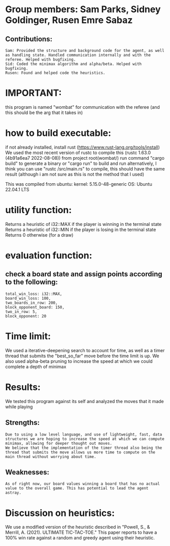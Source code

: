 # Group members: Sam Parks, Sidney Goldinger, Rusen Emre Sabaz

## Contributions:
    Sam: Provided the structure and background code for the agent, as well as handling state. Handled communication internally and with the referee. Helped with bugfixing.
    Sid: Coded the minimax algorithm and alpha/beta. Helped with bugfixing.
    Rusen: Found and helped code the heuristics.

# IMPORTANT:
this program is named "wombat" for communication with the referee (and this should be the arg that it takes in)

# how to build executable:
if not already installed, install rust (https://www.rust-lang.org/tools/install)
We used the most recent version of rustc to compile this (rustc 1.63.0 (4b91a6ea7 2022-08-08))
from project root(wombat/) run command "cargo build" to generate a binary or "cargo run" to build and run
alternatively, I think you can use "rustc <path>/src/main.rs" to compile, this should have the same result (although i am not sure as this is not the method that I used)

This was compiled from ubuntu:
kernel: 5.15.0-48-generic
OS: Ubuntu 22.04.1 LTS

# utility function:
Returns a heuristic of i32::MAX if the player is winning in the terminal state
Returns a heuristic of i32::MIN if the player is losing in the terminal state
Returns 0 otherwise (for a draw)

# evaluation function:
## check a board state and assign points according to the following:
    total_win_loss: i32::MAX,
    board_win_loss: 100,
    two_boards_in_row: 200,
    block_opponent_board: 150,
    two_in_row: 5,
    block_opponent: 20

# Time limit:
We used a iterative-deepening search to account for time, as well as a timer thread that submits the "best_so_far" move before the time limit is up.
We also used alpha-beta pruning to increase the speed at which we could complete a depth of minimax

# Results:
We tested this program against its self and analyzed the moves that it made while playing
## Strengths:
    Due to using a low level language, and use of lightweight, fast, data structures we are hoping to increase the speed at which we can compute minimax, allowing for deeper thought out moves.
    We believe that the implementation of the timer thread also being the thread that submits the move allows us more time to compute on the main thread without worrying about time.
## Weaknesses:
    As of right now, our board values winning a board that has no actual value to the overall game. This has potential to lead the agent astray.

# Discussion on heuristics:
We use a modified version of the heuristic described in "Powell, S., & Merrill, A. (2021). ULTIMATE TIC-TAC-TOE."
This paper reports to have a 100% win rate against a random and greedy agent using their heuristic.
